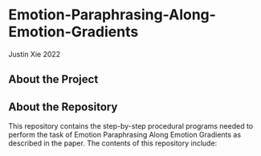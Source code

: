 # Emotion-Paraphrasing-Along-Emotion-Gradients
Justin Xie 2022

## About the Project

## About the Repository 
This repository contains the step-by-step procedural programs needed to perform the task of Emotion Paraphrasing Along Emotion Gradients as described in the paper. The contents of this repository include:

 
